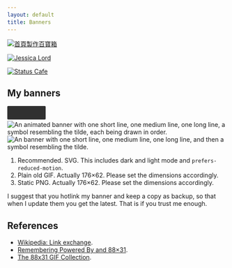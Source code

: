 ```yaml
---
layout: default
title: Banners
---
```


<a class="text" href="http://ip194097.ntcu.edu.tw/course/x/2010/bang-iah/pah-po-siuN/"><img loading="lazy" src="/images/banners/dob.gif" alt="首頁製作百寶箱" width="88" height="31"></a>

<a class="text" href="https://jlord.us/"><img loading="lazy" src="https://jlord.us/old-site/jlord_banner.png" alt="Jessica Lord" width="88" height="31"></a>

<a class="text" href="https://status.cafe"><img src="https://status.cafe/assets/button.png" loading="lazy" alt="Status Cafe"></a>

## My banners

<div class="text"><img loading="lazy" src="/images/banner.svg" width="88" height="31" alt="An animated banner with one short line, one medium line, one long line, a symbol resembling the tilde, each being drawn in order."></div><div class="text"><img loading="lazy" src="/images/banner.gif" width="88" height="31" alt="An animated banner with one short line, one medium line, one long line, a symbol resembling the tilde, each being drawn in order."></div><div class="text"><img loading="lazy" src="/images/banner.png" width="88" height="31" alt="An banner with one short line, one medium line, one long line, and then a symbol resembling the tilde."></div>

1. Recommended. SVG. This includes dark and light mode and `prefers-reduced-motion`.
2. Plain old GIF. Actually 176&times;62. Please set the dimensions accordingly.
3. Static PNG. Actually 176&times;62. Please set the dimensions accordingly.

I suggest that you hotlink my banner and keep a copy as backup, so that when I update them you get the latest. That is if you trust me enough.

## References

- [Wikipedia: Link exchange](https://en.wikipedia.org/wiki/Link_exchange). 
- [Remembering Powered By and 88×31](https://tekeye.uk/computer_history/powered-by).
- [The 88x31 GIF Collection](http://cyber.dabamos.de/88x31/).
